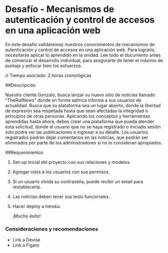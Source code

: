# Desafío - Mecanismos de autenticación y control de accesos en una aplicación web 
En este desafío validaremos nuestros conocimientos de mecanismos de autenticación y control de accesos 
en una aplicación web. Para lograrlo, necesitarás aplicar lo aprendido en la unidad. Lee todo el documento 
antes de comenzar el desarrollo individual, para asegurarte de tener el máximo de puntaje y enfocar bien los esfuerzos. 

// Tiempo asociado: 2 horas cronológicas 

##Descripción 

Nuestro cliente Gonzalo, busca lanzar su nuevo sitio de noticias llamado “TheRialNews” 
donde en forma satírica informa a sus usuarios de actualidad. Busca que su plataforma sea un lugar abierto, 
donde la libertad de expresión sea respetada hasta que sean afectadas la integridad o principios de otras personas. 
Aplicando los conceptos y herramientas aprendidas hasta ahora, debes crear una plataforma que pueda atender esta solicitud, 
donde el usuario que no se haya registrado o iniciado sesión solo podrá ver las publicaciones e ingresar a su detalle. 
Los usuarios registrados podrán dejar comentarios en las noticias, que podrán ser eliminados 
por parte de los administradores si no lo consideran apropiados. 

##Requerimientos 
1. Set-up inicial del proyecto con sus relaciones y modelos.
2. Agregar roles a los usuarios con sus permisos.
3. Si un usuario olvida su contraseña, puede recibir un email para restablecerla.
4. Las noticias deben tener sus tests funcionales.
5. Hacer deploy a heroku.
  
   ¡Mucho éxito!
### Consideraciones y recomendaciones 
* Link a Devise
* Link a Figaro
